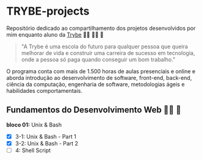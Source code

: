 # TRYBE-projects
Repositório dedicado ao compartilhamento dos projetos desenvolvidos por mim enquanto aluno da [Trybe](www.betrybe.com) :man_technologist: :man_student: :rocket:

> "A Trybe é uma escola do futuro para qualquer pessoa que queira melhorar de vida e construir uma carreira de sucesso em tecnologia, onde a pessoa só paga quando conseguir um bom trabalho."

O programa conta com mais de 1.500 horas de aulas presenciais e online e aborda introdução ao desenvolvimento de software, front-end, back-end, ciência da computação, engenharia de software, metodologias ágeis e habilidades comportamentais.


## Fundamentos do Desenvolvimento Web :construction_worker_man: :construction:
**bloco 01:** Unix & Bash
- [x] 3-1: Unix & Bash - Part 1
- [x] 3-2: Unix & Bash - Part 2
- [ ] 4: Shell Script 
